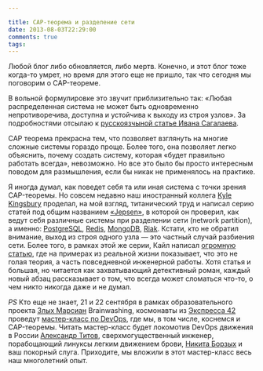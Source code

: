 ```yaml
---

title: CAP-теорема и разделение сети
date: 2013-08-03T22:29:00
comments: true
tags:
---
```


Любой блог либо обновляется, либо мертв. Конечно, и этот блог тоже когда-то умрет, но время для этого еще не пришло, так
что сегодня мы поговорим о CAP-теореме.

В вольной формулировке это звучит приблизительно так: «Любая распределенная система не может быть одновременно
непротиворечива, доступна и устойчива к выходу из строя узлов». За подробностями отсылаю к
[русскоязчыной статье Ивана Сагалаева](http://softwaremaniacs.org/blog/2010/01/31/brewers-cap-theorem/).

CAP теорема прекрасна тем, что позволяет взглянуть на многие сложные системы гораздо проще. Более того, она позволяет
легко объяснить, почему создать систему, которая «будет правильно работать всегда», невозможно. Но все это было бы
просто интересным поводом для размышления, если бы никак не применялось на практике.

Я иногда думал, как поведет себя та или иная система с точки зрения CAP-теоремы. Но совсем недавно наш иностранный
коллега [Kyle Kingsbury](https://github.com/aphyr) проделал, на мой взгляд, титанический труд и написал серию статей под
общим названием [«Jepsen»](http://aphyr.com/tags/jepsen), в которой он проверил, как ведут себя различные системы при
разделении сети (network partition), а именно: [PostgreSQL](http://aphyr.com/posts/282-call-me-maybe-postgres),
[Redis](http://aphyr.com/posts/283-call-me-maybe-redis), [MongoDB](http://aphyr.com/posts/284-call-me-maybe-mongodb),
[Riak](http://aphyr.com/posts/285-call-me-maybe-riak). Кстати, кто не обратил внимание, выход из строя одного узла — это
частный случай разбиения сети. Более того, в рамках этой же серии, Кайл написал [огромную
статью](http://aphyr.com/posts/288-the-network-is-reliable), где на примерах из реальной жизни показывает, что это не
голая теория, а часть повседневной инженерной работы. Хотя статья и большая, но читается как захватывающий детективный
роман, каждый новый абзац рассказывает о том, что всегда может сломаться что-то, о чем никто никогда даже и не думал.

*PS* Кто еще не знает, 21 и 22 сентября в рамках образовательного проекта [Злых Марсиан](http://evilmartians.ru/) Brainwashing,
космонавты из [Экспресса 42](http://express42.com) проведут [мастер-класс по DevOps](http://brainwashing.pro/devops),
где мы, в том числе, коснемся и CAP-теоремы. Читать мастер-класс будет локомотив DevOps движения в России [Александр
Титов](https://twitter.com/osminog), сверхмогущественный инженер, порабощающий линуксы легким движением брови, [Никита
Борзых](https://twitter.com/ex_sample) и ваш покорный слуга. Приходите, мы вложили в этот мастер-класс весь наш
многолетний опыт.
